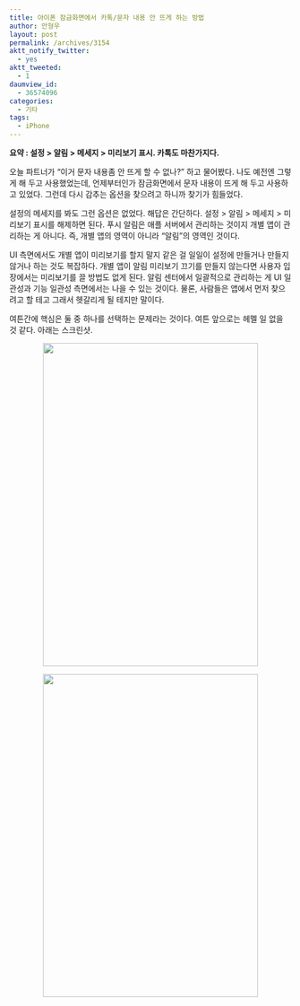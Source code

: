 ```yaml
---
title: 아이폰 잠금화면에서 카톡/문자 내용 안 뜨게 하는 방법
author: 안형우
layout: post
permalink: /archives/3154
aktt_notify_twitter:
  - yes
aktt_tweeted:
  - 1
daumview_id:
  - 36574096
categories:
  - 기타
tags:
  - iPhone
---
```

**요약 : 설정 > 알림 > 메세지 > 미리보기 표시. 카톡도 마찬가지다.**

오늘 파트너가 &#8220;이거 문자 내용좀 안 뜨게 할 수 없나?&#8221; 하고 물어봤다. 나도 예전엔 그렇게 해 두고 사용했었는데, 언제부터인가 잠금화면에서 문자 내용이 뜨게 해 두고 사용하고 있었다. 그런데 다시 감추는 옵션을 찾으려고 하니까 찾기가 힘들었다.

설정의 메세지를 봐도 그런 옵션은 없었다. 해답은 간단하다. 설정 > 알림 > 메세지 > 미리보기 표시를 해제하면 된다. 푸시 알림은 애플 서버에서 관리하는 것이지 개별 앱이 관리하는 게 아니다. 즉, 개별 앱의 영역이 아니라 &#8220;알림&#8221;의 영역인 것이다.

UI 측면에서도 개별 앱이 미리보기를 할지 말지 같은 걸 일일이 설정에 만들거나 만들지 않거나 하는 것도 복잡하다. 개별 앱이 알림 미리보기 끄기를 만들지 않는다면 사용자 입장에서는 미리보기를 끌 방법도 없게 된다. 알림 센터에서 일괄적으로 관리하는 게 UI 일관성과 기능 일관성 측면에서는 나을 수 있는 것이다. 물론, 사람들은 앱에서 먼저 찾으려고 할 테고 그래서 헷갈리게 될 테지만 말이다.

여튼간에 핵심은 둘 중 하나를 선택하는 문제라는 것이다. 여튼 앞으로는 헤멜 일 없을 것 같다. 아래는 스크린샷.

<p style="text-align: center;">
  <img class="aligncenter" src="http://mytory.net/uploads/legacy/iphone-alert-message-preview-1.png" alt="" width="384" height="576" />
</p>

<p style="text-align: center;">
  <img class="aligncenter" src="http://mytory.net/uploads/legacy/iphone-alert-message-preview-2.png" alt="" width="384" height="576" />
</p>